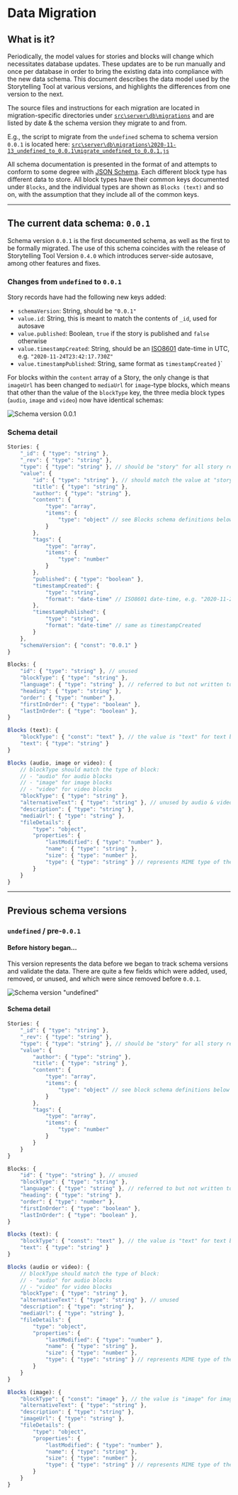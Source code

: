 # Data Migration

## What is it?

Periodically, the model values for stories and blocks will change which necessitates database updates. These updates
are to be run manually and once per database in order to bring the existing data into compliance with the new data
schema. This document describes the data model used by the Storytelling Tool at various versions, and highlights the
differences from one version to the next.

The source files and instructions for each migration are located in migration-specific directories under
[`src\server\db\migrations`](../src/server/db/migrations) and are listed by date & the schema version they migrate
to and from.

E.g., the script to migrate from the `undefined` schema to schema version `0.0.1` is located here:
[`src\server\db\migrations\2020-11-13_undefined_to_0.0.1\migrate_undefined_to_0.0.1.js`](../src/server/db/migrations/2020-11-13_undefined_to_0.0.1/migrate_undefined_to_0.0.1.js)

All schema documentation is presented in the format of and attempts to conform to some degree with [JSON Schema](https://json-schema.org/).
Each different block type has different data to store. All block types have their common keys documented under
`Blocks`, and the individual types are shown as `Blocks (text)` and so on, with the assumption that they include all
of the common keys.

---

## The current data schema: `0.0.1`

Schema version `0.0.1` is the first documented schema, as well as the first to be formally migrated. The use of this
schema coincides with the release of Storytelling Tool Version `0.4.0` which introduces server-side autosave, among
other features and fixes.

### Changes from `undefined` to `0.0.1`

Story records have had the following new keys added:

- `schemaVersion`: String, should be `"0.0.1"`
- `value.id`: String, this is meant to match the contents of `_id`, used for autosave
- `value.published`: Boolean, `true` if the story is published and `false` otherwise
- `value.timestampCreated`: String, should be an [ISO8601](https://en.wikipedia.org/wiki/ISO_8601) date-time in UTC,
e.g. `"2020-11-24T23:42:17.730Z"`
- `value.timestampPublished`: String, same format as `timestampCreated`
}`

For blocks within the `content` array of a Story, the only change is that `imageUrl` has been changed to `mediaUrl`
for `image`-type blocks, which means that other than the value of the `blockType` key, the three media block types
(`audio`, `image` and `video`) now have identical schemas:

![Schema version 0.0.1](images/schema_0.0.1.png)

### Schema detail

<!-- eslint-skip -->
```JavaScript
Stories: {
    "_id": { "type": "string" },
    "_rev": { "type": "string" },
    "type": { "type": "string" }, // should be "story" for all story records
    "value": {
        "id": { "type": "string" }, // should match the value at "story._id"
        "title": { "type": "string" },
        "author": { "type": "string" },
        "content": {
            "type": "array",
            "items": {
                "type": "object" // see Blocks schema definitions below
            }
        },
        "tags": {
            "type": "array",
            "items": {
                "type": "number"
            }
        },
        "published": { "type": "boolean" },
        "timestampCreated": {
            "type": "string",
            "format": "date-time" // ISO8601 date-time, e.g. "2020-11-24T23:42:17.730Z"
        },
        "timestampPublished": {
            "type": "string",
            "format": "date-time" // same as timestampCreated
        }
    },
    "schemaVersion": { "const": "0.0.1" }
}
```

<!-- eslint-skip -->
```JavaScript
Blocks: {
    "id": { "type": "string" }, // unused
    "blockType": { "type": "string" },
    "language": { "type": "string" }, // referred to but not written to
    "heading": { "type": "string" },
    "order": { "type": "number" },
    "firstInOrder": { "type": "boolean" },
    "lastInOrder": { "type": "boolean" },
}
```

<!-- eslint-skip -->
```JavaScript
Blocks (text): {
    "blockType": { "const": "text" }, // the value is "text" for text blocks
    "text": { "type": "string" }
}
```

<!-- eslint-skip -->
```JavaScript
Blocks (audio, image or video): {
    // blockType should match the type of block:
    // - "audio" for audio blocks
    // - "image" for image blocks
    // - "video" for video blocks
    "blockType": { "type": "string" },
    "alternativeText": { "type": "string" }, // unused by audio & video blocks
    "description": { "type": "string" },
    "mediaUrl": { "type": "string" },
    "fileDetails": {
        "type": "object",
        "properties": {
            "lastModified": { "type": "number" },
            "name": { "type": "string" },
            "size": { "type": "number" },
            "type": { "type": "string" } // represents MIME type of the file
        }
    }
}
```

---

## Previous schema versions

### `undefined` / pre-`0.0.1`

#### Before history began...

This version represents the data before we began to track schema versions and validate the data. There are quite a
few fields which were added, used, removed, or unused, and which were since removed before `0.0.1`.

![Schema version "undefined"](images/schema_undefined.png)

#### Schema detail

<!-- eslint-skip -->
```JavaScript
Stories: {
    "_id": { "type": "string" },
    "_rev": { "type": "string" },
    "type": { "type": "string" }, // should be "story" for all story records
    "value": {
        "author": { "type": "string" },
        "title": { "type": "string" },
        "content": {
            "type": "array",
            "items": {
                "type": "object" // see block schema definitions below
            }
        },
        "tags": {
            "type": "array",
            "items": {
                "type": "number"
            }
        }
    }
}
```

<!-- eslint-skip -->
```JavaScript
Blocks: {
    "id": { "type": "string" }, // unused
    "blockType": { "type": "string" },
    "language": { "type": "string" }, // referred to but not written to
    "heading": { "type": "string" },
    "order": { "type": "number" },
    "firstInOrder": { "type": "boolean" },
    "lastInOrder": { "type": "boolean" },
}
```

<!-- eslint-skip -->
```JavaScript
Blocks (text): {
    "blockType": { "const": "text" }, // the value is "text" for text blocks
    "text": { "type": "string" }
}
```

<!-- eslint-skip -->
```JavaScript
Blocks (audio or video): {
    // blockType should match the type of block:
    // - "audio" for audio blocks
    // - "video" for video blocks
    "blockType": { "type": "string" },
    "alternativeText": { "type": "string" }, // unused
    "description": { "type": "string" },
    "mediaUrl": { "type": "string" },
    "fileDetails": {
        "type": "object",
        "properties": {
            "lastModified": { "type": "number" },
            "name": { "type": "string" },
            "size": { "type": "number" },
            "type": { "type": "string" } // represents MIME type of the file
        }
    }
}
```

<!-- eslint-skip -->
```JavaScript
Blocks (image): {
    "blockType": { "const": "image" }, // the value is "image" for image blocks
    "alternativeText": { "type": "string" },
    "description": { "type": "string" },
    "imageUrl": { "type": "string" },
    "fileDetails": {
        "type": "object",
        "properties": {
            "lastModified": { "type": "number" },
            "name": { "type": "string" },
            "size": { "type": "number" },
            "type": { "type": "string" } // represents MIME type of the file
        }
    }
}
```
